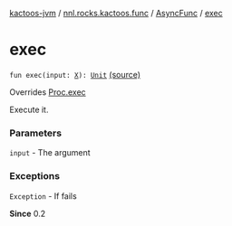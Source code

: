 [kactoos-jvm](../../index.md) / [nnl.rocks.kactoos.func](../index.md) / [AsyncFunc](index.md) / [exec](./exec.md)

# exec

`fun exec(input: `[`X`](index.md#X)`): `[`Unit`](https://kotlinlang.org/api/latest/jvm/stdlib/kotlin/-unit/index.html) [(source)](https://github.com/neonailol/kactoos/blob/master/kactoos-jvm/src/main/kotlin/nnl/rocks/kactoos/func/AsyncFunc.kt#L71)

Overrides [Proc.exec](../../nnl.rocks.kactoos/-proc/exec.md)

Execute it.

### Parameters

`input` - The argument

### Exceptions

`Exception` - If fails

**Since**
0.2


